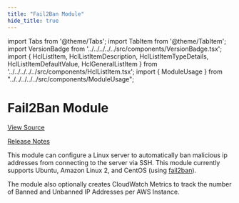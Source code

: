 ```yaml
---
title: "Fail2Ban Module"
hide_title: true
---
```


import Tabs from '@theme/Tabs';
import TabItem from '@theme/TabItem';
import VersionBadge from '../../../../../src/components/VersionBadge.tsx';
import { HclListItem, HclListItemDescription, HclListItemTypeDetails, HclListItemDefaultValue, HclGeneralListItem } from '../../../../../src/components/HclListItem.tsx';
import { ModuleUsage } from "../../../../../src/components/ModuleUsage";

<VersionBadge repoTitle="Security Modules" version="0.74.5" lastModifiedVersion="0.74.2"/>

# Fail2Ban Module

<a href="https://github.com/gruntwork-io/terraform-aws-security/tree/v0.74.5/modules/fail2ban" className="link-button" title="View the source code for this module in GitHub.">View Source</a>

<a href="https://github.com/gruntwork-io/terraform-aws-security/releases/tag/v0.74.2" className="link-button" title="Release notes for only versions which impacted this module.">Release Notes</a>

This module can configure a Linux server to automatically ban malicious ip addresses from connecting to the server
via SSH. This module currently supports Ubuntu, Amazon Linux 2, and CentOS (using
[fail2ban](https://www.fail2ban.org)).

The module also optionally creates CloudWatch Metrics to track the number of Banned and Unbanned IP Addresses per AWS
Instance.


<!-- ##DOCS-SOURCER-START
{
  "originalSources": [
    "https://github.com/gruntwork-io/terraform-aws-security/tree/v0.74.5/modules/fail2ban/readme.md",
    "https://github.com/gruntwork-io/terraform-aws-security/tree/v0.74.5/modules/fail2ban/variables.tf",
    "https://github.com/gruntwork-io/terraform-aws-security/tree/v0.74.5/modules/fail2ban/outputs.tf"
  ],
  "sourcePlugin": "module-catalog-api",
  "hash": "148817eddfde84d55b55f78e5513b608"
}
##DOCS-SOURCER-END -->
